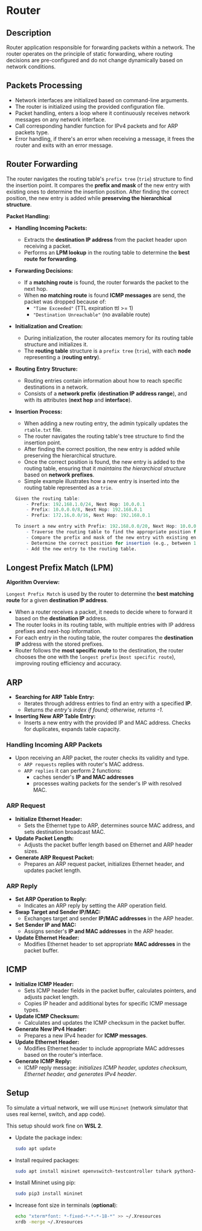 # Router

## Description

Router application responsible for forwarding packets within a network. The router operates on the principle of static forwarding, where routing decisions are pre-configured and do not change dynamically based on network conditions.

## Packets Processing

- Network interfaces are initialized based on command-line arguments.
- The router is initialized using the provided configuration file.
- Packet handling, enters a loop where it continuously receives network messages on any network interface.
- Call corresponding handler function for IPv4 packets and for ARP packets type.
- Error handling, if there's an error when receiving a message, it frees the router and exits with an error message.

## Router Forwarding

The router navigates the routing table's `prefix tree` (`trie`) structure to find the insertion point.
It compares the **prefix and mask** of the new entry with existing ones to determine the insertion position.
After finding the correct position, the new entry is added while **preserving the hierarchical structure**.

**Packet Handling:**

- **Handling Incoming Packets:**
  - Extracts the **destination IP address** from the packet header upon receiving a packet.
  - Performs an **LPM lookup** in the routing table to determine the **best route for forwarding**.

- **Forwarding Decisions:**
  - If a **matching route** is found, the router forwards the packet to the next hop.
  - When **no matching route** is found **ICMP messages** are send, the packet was dropped because of:
    - `"Time Exceeded"` (TTL expiration ttl >= 1)
    - `"Destination Unreachable"` (no available route)

- **Initialization and Creation:**
  - During initialization, the router allocates memory for its routing table structure and initializes it.
  - The **routing table** structure is a `prefix tree` (`trie`), with each **node** representing a (**routing entry**).

- **Routing Entry Structure:**
  - Routing entries contain information about how to reach specific destinations in a network.
  - Consists of a **network prefix** (**destination IP address range**), and with its attributes (**next hop** and **interface**).

- **Insertion Process:**
  - When adding a new routing entry, the admin typically updates the `rtable.txt` file.
  - The router navigates the routing table's tree structure to find the insertion point.
  - After finding the correct position, the new entry is added while preserving the hierarchical structure.
  - Once the correct position is found, the new entry is added to the routing table, ensuring that it *maintains the hierarchical structure* based on **network prefixes**.
  - Simple example illustrates how a new entry is inserted into the routing table represented as a `trie`.

  ```r
  Given the routing table:
      - Prefix: 192.168.1.0/24, Next Hop: 10.0.0.1
      - Prefix: 10.0.0.0/8, Next Hop: 192.168.0.1
      - Prefix: 172.16.0.0/16, Next Hop: 192.168.0.1

  To insert a new entry with Prefix: 192.168.0.0/20, Next Hop: 10.0.0.2:
      - Traverse the routing table to find the appropriate position for the new entry.
      - Compare the prefix and mask of the new entry with existing entries.
      - Determine the correct position for insertion (e.g., between 192.168.1.0/24 and 172.16.0.0/16).
      - Add the new entry to the routing table.
  ```

## Longest Prefix Match (LPM)

**Algorithm Overview:**

`Longest Prefix Match` is used by the router to determine the **best matching route** for a given **destination IP address**.

- When a router receives a packet, it needs to decide where to forward it based on the **destination IP** address.
- The router looks in its routing table, with multiple entries with IP address prefixes and next-hop information.
- For each entry in the routing table, the router compares the **destination IP** address with the stored prefixes.
- Router follows the **most specific route** to the destination, the router chooses the one with the `longest prefix` (`most specific route`), improving routing efficiency and accuracy.

## ARP

- **Searching for ARP Table Entry:**
  - Iterates through address entries to find an entry with a specified **IP**.
  - Returns *the entry's index if found; otherwise, returns -1*.
- **Inserting New ARP Table Entry:**
  - Inserts a new entry with the provided IP and MAC address. Checks for duplicates, expands table capacity.

### Handling Incoming ARP Packets

- Upon receiving an ARP packet, the router checks its validity and type.
  - `ARP requests` replies with router's MAC address.
  - `ARP replies` it can perform 2 functions:
    - caches sender's **IP and MAC addresses**
    - processes waiting packets for the sender's IP with resolved MAC.

### ARP Request

- **Initialize Ethernet Header:**
  - Sets the Ethernet type to ARP, determines source MAC address, and sets destination broadcast MAC.
- **Update Packet Length:**
  - Adjusts the packet buffer length based on Ethernet and ARP header sizes.
- **Generate ARP Request Packet:**
  - Prepares an ARP request packet, initializes Ethernet header, and updates packet length.

### ARP Reply

- **Set ARP Operation to Reply:**
  - Indicates an ARP reply by setting the ARP operation field.
- **Swap Target and Sender IP/MAC:**
  - Exchanges target and sender **IP/MAC addresses** in the ARP header.
- **Set Sender IP and MAC:**
  - Assigns sender's **IP and MAC addresses** in the ARP header.
- **Update Ethernet Header:**
  - Modifies Ethernet header to set appropriate **MAC addresses** in the packet buffer.

## ICMP

- **Initialize ICMP Header:**
  - Sets ICMP header fields in the packet buffer, calculates pointers, and adjusts packet length.
  - Copies IP header and additional bytes for specific ICMP message types.
- **Update ICMP Checksum:**
  - Calculates and updates the ICMP checksum in the packet buffer.
- **Generate New IPv4 Header:**
  - Prepares a new IPv4 header for **ICMP messages**.
- **Update Ethernet Header:**
  - Modifies Ethernet header to include appropriate MAC addresses based on the router's interface.
- **Generate ICMP Reply:**
  - ICMP reply message: *initializes ICMP header, updates checksum, Ethernet header, and generates IPv4 header*.

## Setup

To simulate a virtual network, we will use `Mininet` (network simulator that uses real kernel, switch, and app code).

This setup should work fine on **WSL 2**.

- Update the package index:

  ```bash
  sudo apt update
  ```

- Install required packages:

    ```bash
    sudo apt install mininet openvswitch-testcontroller tshark python3-click python3-scapy xterm python3-pip
    ```

- Install Mininet using pip:

    ```bash
    sudo pip3 install mininet
    ```

- Increase font size in terminals (**optional**):

    ```bash
    echo "xterm*font: *-fixed-*-*-*-18-*" >> ~/.Xresources
    xrdb -merge ~/.Xresources
    ```
